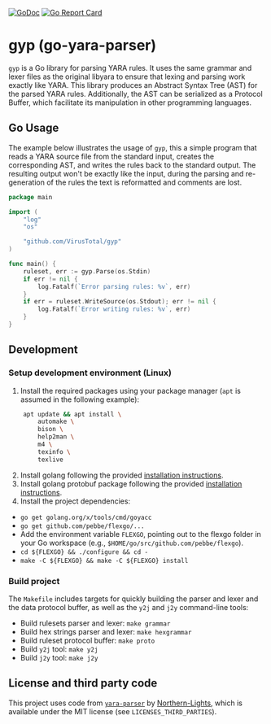 [![GoDoc](https://godoc.org/github.com/VirusTotal/gyp?status.svg)](https://godoc.org/github.com/VirusTotal/gyp)
[![Go Report Card](https://goreportcard.com/badge/github.com/VirusTotal/gyp)](https://goreportcard.com/report/github.com/VirusTotal/gyp)

# gyp (go-yara-parser)

`gyp` is a Go library for parsing YARA rules. It uses the same grammar and lexer files as the original libyara to ensure that lexing and parsing work exactly like YARA. This library produces an Abstract Syntax Tree (AST) for the parsed YARA rules. Additionally, the AST can be serialized as a Protocol Buffer, which facilitate its manipulation in other programming languages.

## Go Usage

The example below illustrates the usage of `gyp`, this a simple program that reads a YARA source file from the standard input, creates the corresponding AST, and writes the rules back to the standard output. The resulting output won't be exactly like the input, during the parsing and re-generation of the rules the text is reformatted and comments are lost.

```go
package main

import (
	"log"
	"os"

	"github.com/VirusTotal/gyp"
)

func main() {
	ruleset, err := gyp.Parse(os.Stdin)
	if err != nil {
		log.Fatalf(`Error parsing rules: %v`, err)
	}
	if err = ruleset.WriteSource(os.Stdout); err != nil {
		log.Fatalf(`Error writing rules: %v`, err)
	}
}
```

## Development

### Setup development environment (Linux)

1. Install the required packages using your package manager (`apt` is assumed in the following example):
```bash
	apt update && apt install \
		automake \
		bison \
		help2man \
		m4 \
		texinfo \
		texlive
```
2. Install golang following the provided [installation instructions](https://golang.org/doc/install).
3. Install golang protobuf package following the provided [installation instructions](https://github.com/golang/protobuf).
4. Install the project dependencies:
  - `go get golang.org/x/tools/cmd/goyacc`
  - `go get github.com/pebbe/flexgo/...`
  - Add the environment variable `FLEXGO`, pointing out to the flexgo folder in your Go workspace (e.g., `$HOME/go/src/github.com/pebbe/flexgo`).
  - `cd ${FLEXGO} && ./configure && cd -`
  - `make -C ${FLEXGO} && make -C ${FLEXGO} install`

### Build project

The `Makefile` includes targets for quickly building the parser and lexer and the data protocol buffer, as well as the `y2j` and `j2y` command-line tools:

- Build rulesets parser and lexer: `make grammar`
- Build hex strings parser and lexer: `make hexgrammar`
- Build ruleset protocol buffer: `make proto`
- Build `y2j` tool: `make y2j`
- Build `j2y` tool: `make j2y`


## License and third party code

This project uses code from [`yara-parser`](https://github.com/Northern-Lights/yara-parser) by [Northern-Lights](https://github.com/Northern-Lights), which is available under the MIT license (see `LICENSES_THIRD_PARTIES`).
